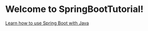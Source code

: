 Welcome to SpringBootTutorial!
==============================

[Learn how to use Spring Boot with Java](https://github.com/YogoGit/SpringBootTutorial/blob/master/SpringBoot.md)
